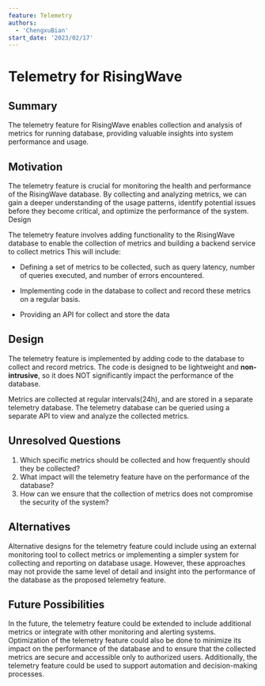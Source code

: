 ```yaml
---
feature: Telemetry
authors:
  - 'ChengxuBian'
start_date: '2023/02/17'
---
```


# Telemetry for RisingWave

## Summary

The telemetry feature for RisingWave enables collection and analysis of metrics for running database, providing valuable insights into system performance and usage.

## Motivation

The telemetry feature is crucial for monitoring the health and performance of the RisingWave database. By collecting and analyzing metrics, we can gain a deeper understanding of the usage patterns, identify potential issues before they become critical, and optimize the performance of the system.
Design

The telemetry feature involves adding functionality to the RisingWave database to enable the collection of metrics and building a backend service to collect metrics This will include:

- Defining a set of metrics to be collected, such as query latency, number of queries executed, and number of errors encountered.

- Implementing code in the database to collect and record these metrics on a regular basis.

- Providing an API for collect and store the data

## Design

The telemetry feature is implemented by adding code to the database to collect and record metrics. The code is designed to be lightweight and **non-intrusive**, so it does NOT significantly impact the performance of the database.

Metrics are collected at regular intervals(24h), and are stored in a separate telemetry database. The telemetry database can be queried using a separate API to view and analyze the collected metrics.

## Unresolved Questions

1. Which specific metrics should be collected and how frequently should they be collected?
2. What impact will the telemetry feature have on the performance of the database?
3. How can we ensure that the collection of metrics does not compromise the security of the system?

## Alternatives

Alternative designs for the telemetry feature could include using an external monitoring tool to collect metrics or implementing a simpler system for collecting and reporting on database usage. However, these approaches may not provide the same level of detail and insight into the performance of the database as the proposed telemetry feature.

## Future Possibilities

In the future, the telemetry feature could be extended to include additional metrics or integrate with other monitoring and alerting systems. Optimization of the telemetry feature could also be done to minimize its impact on the performance of the database and to ensure that the collected metrics are secure and accessible only to authorized users. Additionally, the telemetry feature could be used to support automation and decision-making processes.
